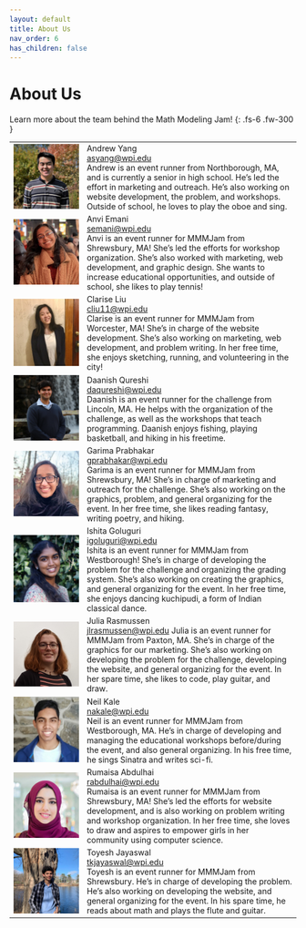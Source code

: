 ```yaml
---
layout: default
title: About Us
nav_order: 6
has_children: false
---
```


<link rel="stylesheet" type="text/css" media="all" href="/assets/css/styling.css" />

# About Us

Learn more about the team behind the Math Modeling Jam!
{: .fs-6 .fw-300 }

<TABLE>
<!--andrew-->
<TR>
    <TD> <img class="profile responsive" src="/assets/images/asyang.jpg" alt="Andrew Yang"> </TD>
    <TD>Andrew Yang<br>
      <a href="mailto:asyang@wpi.edu">asyang@wpi.edu</a><br>
Andrew is an event runner from Northborough, MA, and is currently a senior in high school. He’s led the effort in marketing and outreach. He’s also working on website development, the problem, and workshops. Outside of school, he loves to play the oboe and sing.<br>
    </TD>
</TR>
<!--anvi-->
<TR>
    <TD> <img class="profile responsive" src="/assets/images/anviemani.jpeg" alt="Anvi Emani"/> </TD>
    <TD>Anvi Emani<br>
        <a href="mailto:semani@wpi.edu">semani@wpi.edu</a><br>
Anvi is an event runner for MMMJam from Shrewsbury, MA! She’s led the efforts for workshop organization. She’s also worked with marketing, web development, and graphic design. She wants to increase educational opportunities, and outside of school, she likes to play tennis!<br>
    </TD>
</TR>
<!--idiot-->
<TR>
    <TD> <img class="profile responsive" src="/assets/images/cliu11.jpg" alt="Clarise Liu"/> </TD>
    <TD>Clarise Liu<br>
        <a href="mailto:cliu11@wpi.edu">cliu11@wpi.edu</a><br>
    Clarise is an event runner for MMMJam from Worcester, MA! She’s in charge of the website development. She’s also working on marketing, web development, and problem writing. In her free time, she enjoys sketching, running, and volunteering in the city!<br> 
    </TD>          
</TR>
<!--daanish-->
<TR>
    <TD> <img class="profile responsive" src="/assets/images/daqureshi.jpg" alt="Daanish Qureshi"/> </TD>
    <TD>Daanish Qureshi<br>
        <a href="mailto:daqureshi@wpi.edu">daqureshi@wpi.edu</a><br>
   Daanish is an event runner for the challenge from Lincoln, MA. He helps with the organization of the challenge, as well as the workshops that teach programming. Daanish enjoys fishing, playing basketball, and hiking in his freetime.<br> 
   </TD>       
</TR>
<!--garima-->
<TR>
    <TD> <img class="profile responsive" src="/assets/images/garimap.jpg" alt="Garima Prabhakar"/></TD>
    <TD>Garima Prabhakar<br>
    <a href="mailto:gprabhakar@wpi.edu">gprabhakar@wpi.edu</a> <br>
    Garima is an event runner for MMMJam from Shrewsbury, MA! She’s in charge of marketing and outreach for the challenge. She’s also working on the graphics, problem, and general organizing for the event. In her free time, she likes reading fantasy, writing poetry, and hiking.<br>
   </TD>       
</TR>
<!--ishita-->
<TR>
    <TD> <img class="profile responsive" src="/assets/images/ishitag.JPG" alt="Ishita Goluguri"/></TD>
    <TD>Ishita Goluguri<br>
    <a href="mailto:igoluguri@wpi.edu">igoluguri@wpi.edu</a> <br>
    Ishita is an event runner for MMMJam from Westborough! She’s in charge of developing the problem for the challenge and organizing the grading system. She’s also working on creating the graphics, and general organizing for the event. In her free time, she enjoys dancing kuchipudi, a form of Indian classical dance.<br>
   </TD>       
</TR>
<!--julia-->
<TR>
    <TD><img class="profile responsive" src="/assets/images/juliar.jpg" alt="Julia Rasmussen"/></TD>
    <TD>Julia Rasmussen<br>
    <a href="mailto:jlrasmussen@wpi.edu">jlrasmussen@wpi.edu</a>
    Julia is an event runner for MMMJam from Paxton, MA. She’s in charge of the graphics for our marketing. She’s also working on developing the problem for the challenge, developing the website, and general organizing for the event. In her spare time, she likes to code, play guitar, and draw.<br>
    </TD>
</TR>
<!--neil-->
<TR>
    <TD><img class="profile responsive" src="/assets/images/neilk.jpg" alt="Neil Kale"/></TD>
    <TD>Neil Kale<br>
    <a href="mailto:nakale@wpi.edu">nakale@wpi.edu</a><br>
    Neil is an event runner for MMMJam from Westborough, MA. He’s in charge of developing and managing the educational workshops before/during the event, and also general organizing. In his free time, he sings Sinatra and writes sci-fi.<br>
</TR>
<!--rumaisa-->
<TR>
    <TD><img class="profile responsive" src="/assets/images/rumaisaa.jpg" alt="Rumaisa Abdulhai"/></TD>
    <TD>Rumaisa Abdulhai<br>
    <a href="mailto:rabdulhai@wpi.edu">rabdulhai@wpi.edu</a><br>
    Rumaisa is an event runner for MMMJam from Shrewsbury, MA! She’s led the efforts for website development, and is also working on problem writing and workshop organization. In her free time, she loves to draw and aspires to empower girls in her community using computer science.
    </TD>
</TR>
<!--toyesh-->
<TR>
    <TD> <img class="profile responsive" src="/assets/images/toyeshj.jpg" alt="Toyesh Jayaswal"/></TD>
    <TD>Toyesh Jayaswal<br>
    <a href="mailto:tkjayaswal@wpi.edu">tkjayaswal@wpi.edu</a><br>Toyesh is an event runner for MMMJam from Shrewsbury. He’s in charge of developing the problem. He’s also working on developing the website, and general organizing for the event. In his spare time, he reads about math and plays the flute and guitar.<br>
    </TD>
</TR>
</TABLE>